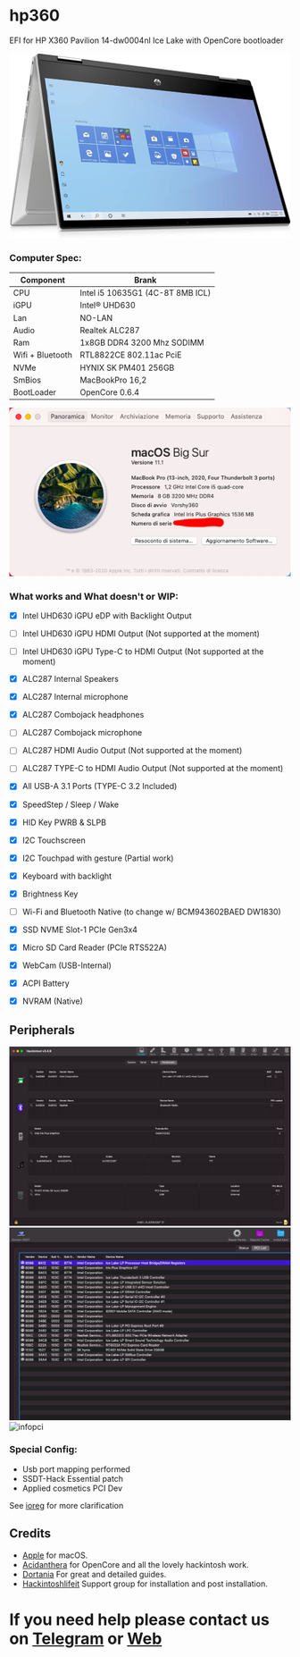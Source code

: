 # hp360

EFI for HP X360 Pavilion 14-dw0004nl Ice Lake with OpenCore bootloader

![descrizione](./Screenshot/pc.jpg)

### Computer Spec:

| Component        | Brank                              |
| ---------------- | ---------------------------------- |
| CPU              | Intel i5 10635G1 (4C-8T 8MB ICL)   |
| iGPU             | Intel® UHD630          			|
| Lan              | NO-LAN                       		|
| Audio            | Realtek ALC287                     |
| Ram              | 1x8GB DDR4 3200 Mhz SODIMM			|
| Wifi + Bluetooth | RTL8822CE 802.11ac PciE		    |
| NVMe             | HYNIX SK PM401 256GB  	   	 	    |
| SmBios           | MacBookPro 16,2                    |
| BootLoader       | OpenCore  0.6.4                    |

![infobigsur](./Screenshot/infomacbigsur.png)

### What works and What doesn't or WIP:

- [x] Intel UHD630 iGPU eDP with Backlight Output
- [ ] Intel UHD630 iGPU HDMI Output (Not supported at the moment)
- [ ] Intel UHD630 iGPU Type-C to HDMI Output (Not supported at the moment)
- [x] ALC287 Internal Speakers
- [x] ALC287 Internal microphone
- [x] ALC287 Combojack headphones
- [ ] ALC287 Combojack microphone
- [ ] ALC287 HDMI Audio Output (Not supported at the moment)
- [ ] ALC287 TYPE-C to HDMI Audio Output (Not supported at the moment)
- [x] All USB-A 3.1 Ports (TYPE-C 3.2 Included)
- [x] SpeedStep / Sleep / Wake
- [x] HID Key PWRB & SLPB
- [x] I2C Touchscreen
- [x] I2C Touchpad with gesture (Partial work)
- [x] Keyboard with backlight
- [x] Brightness Key
- [ ] Wi-Fi and Bluetooth Native (to change w/ BCM943602BAED DW1830)
- [x] SSD NVME Slot-1 PCIe Gen3x4
- [x] Micro SD Card Reader (PCIe RTS522A)
- [x] WebCam (USB-Internal)
- [x] ACPI Battery
- [x] NVRAM (Native)


## Peripherals

![infohack](./Screenshot/periferiche.png)
![infodp2](./Screenshot/pci-list.png)
![infopci](./Screenshot/pci-dev.png)

### Special Config:

- Usb port mapping performed
- SSDT-Hack Essential patch
- Applied cosmetics PCI Dev

See [ioreg](./ioreg%20MacBook%20Pro%2016%2C2.ioreg) for more clarification

## Credits

- [Apple](https://apple.com) for macOS.
- [Acidanthera](https://github.com/acidanthera) for OpenCore and all the lovely hackintosh work.
- [Dortania](https://dortania.github.io/OpenCore-Install-Guide/config-laptop.plist/icelake.html) For great and detailed guides.
- [Hackintoshlifeit](https://github.com/Hackintoshlifeit) Support group for installation and post installation.

# If you need help please contact us on [Telegram](https://t.me/HackintoshLife_it) or [Web](https://www.hackintoshlife.it/)
